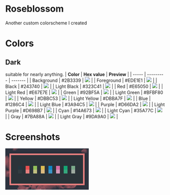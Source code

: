 # Roseblossom

Another custom colorscheme I created


# Colors
## Dark
suitable for nearly anything.
| **Color** | **Hex value** | **Preview** |
| ----- | ---------  | ------- |
| Background | #2B3339 | ![](https://via.placeholder.com/24/2B3339/000000?text=+) |
| Foreground | #EDE1E1 | ![](https://via.placeholder.com/24/EDE1E1/000000?text=+) |
| Black | #243740 | ![](https://via.placeholder.com/24/243740/000000?text=+) |
| Light Black | #323C41 | ![](https://via.placeholder.com/24/323C41/000000?text=+) |
| Red | #E65050 | ![](https://via.placeholder.com/24/E65050/000000?text=+) |
| Light Red | #E67E7E | ![](https://via.placeholder.com/24/E67E7E/000000?text=+) |
| Green | #92BF5A | ![](https://via.placeholder.com/24/92BF5A/000000?text=+) |
| Light Green | #BFBF80 | ![](https://via.placeholder.com/24/BFBF80/000000?text=+) |
| Yellow | #DBBC53 | ![](https://via.placeholder.com/24/DBBC53/000000?text=+) |
| Light Yellow | #DBBA7F | ![](https://via.placeholder.com/24/DBBA7F/000000?text=+) |
| Blue | #1286C4 | ![](https://via.placeholder.com/24/1286C4/000000?text=+) |
| Light Blue | #3A94C5 | ![](https://via.placeholder.com/24/3A94C5/000000?text=+) |
| Purple | #D66DA2 | ![](https://via.placeholder.com/24/D66DA2/000000?text=+) |
| Light Purple | #D698B7 | ![](https://via.placeholder.com/24/D698B7/000000?text=+) |
| Cyan | #14A673 | ![](https://via.placeholder.com/24/14A673/000000?text=+) |
| Light Cyan | #35A77C | ![](https://via.placeholder.com/24/35A77C/000000?text=+) |
| Gray | #7BA88A | ![](https://via.placeholder.com/24/7BA88A/000000?text=+) |
| Light Gray | #9DA9A0 | ![](https://via.placeholder.com/24/9DA9A0/000000?text=+) |

# Screenshots
![](screenshots/colors.png)